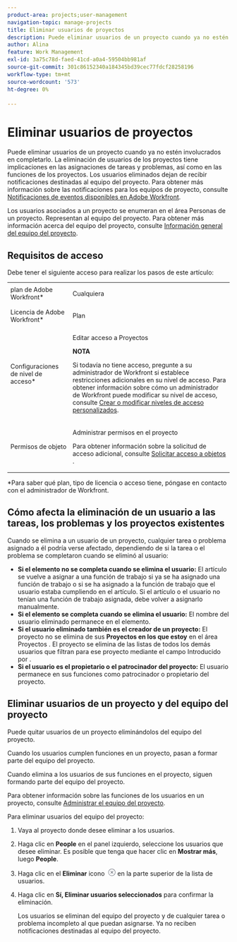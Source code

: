 ```yaml
---
product-area: projects;user-management
navigation-topic: manage-projects
title: Eliminar usuarios de proyectos
description: Puede eliminar usuarios de un proyecto cuando ya no estén involucrados en completarlo.
author: Alina
feature: Work Management
exl-id: 3a75c78d-faed-41cd-a0a4-59504bb981af
source-git-commit: 301c86152340a184345bd39cec77fdcf28258196
workflow-type: tm+mt
source-wordcount: '573'
ht-degree: 0%

---
```


# Eliminar usuarios de proyectos

Puede eliminar usuarios de un proyecto cuando ya no estén involucrados en completarlo. La eliminación de usuarios de los proyectos tiene implicaciones en las asignaciones de tareas y problemas, así como en las funciones de los proyectos. Los usuarios eliminados dejan de recibir notificaciones destinadas al equipo del proyecto. Para obtener más información sobre las notificaciones para los equipos de proyecto, consulte [Notificaciones de eventos disponibles en Adobe Workfront](../../../administration-and-setup/manage-workfront/emails/event-notifications-available-in-wf.md).

Los usuarios asociados a un proyecto se enumeran en el área Personas de un proyecto. Representan al equipo del proyecto. Para obtener más información acerca del equipo del proyecto, consulte [Información general del equipo del proyecto](../../../manage-work/projects/planning-a-project/project-team-overview.md).

## Requisitos de acceso

Debe tener el siguiente acceso para realizar los pasos de este artículo:

<table style="table-layout:auto"> 
 <col> 
 <col> 
 <tbody> 
  <tr> 
   <td role="rowheader">plan de Adobe Workfront*</td> 
   <td> <p>Cualquiera</p> </td> 
  </tr> 
  <tr> 
   <td role="rowheader">Licencia de Adobe Workfront*</td> 
   <td> <p>Plan </p> </td> 
  </tr> 
  <tr> 
   <td role="rowheader">Configuraciones de nivel de acceso*</td> 
   <td> <p>Editar acceso a Proyectos</p> <p><b>NOTA</b>

Si todavía no tiene acceso, pregunte a su administrador de Workfront si establece restricciones adicionales en su nivel de acceso. Para obtener información sobre cómo un administrador de Workfront puede modificar su nivel de acceso, consulte <a href="../../../administration-and-setup/add-users/configure-and-grant-access/create-modify-access-levels.md" class="MCXref xref">Crear o modificar niveles de acceso personalizados</a>.</p> </td>
</tr> 
  <tr> 
   <td role="rowheader">Permisos de objeto</td> 
   <td> <p>Administrar permisos en el proyecto</p> <p>Para obtener información sobre la solicitud de acceso adicional, consulte <a href="../../../workfront-basics/grant-and-request-access-to-objects/request-access.md" class="MCXref xref">Solicitar acceso a objetos </a>.</p> </td> 
  </tr> 
 </tbody> 
</table>

*Para saber qué plan, tipo de licencia o acceso tiene, póngase en contacto con el administrador de Workfront.

## Cómo afecta la eliminación de un usuario a las tareas, los problemas y los proyectos existentes

Cuando se elimina a un usuario de un proyecto, cualquier tarea o problema asignado a él podría verse afectado, dependiendo de si la tarea o el problema se completaron cuando se eliminó al usuario:

* **Si el elemento no se completa cuando se elimina el usuario:** El artículo se vuelve a asignar a una función de trabajo si ya se ha asignado una función de trabajo o si se ha asignado a la función de trabajo que el usuario estaba cumpliendo en el artículo. Si el artículo o el usuario no tenían una función de trabajo asignada, debe volver a asignarlo manualmente.
* **Si el elemento se completa cuando se elimina el usuario:** El nombre del usuario eliminado permanece en el elemento.
* **Si el usuario eliminado también es el creador de un proyecto:** El proyecto no se elimina de sus **Proyectos en los que estoy** en el área Proyectos . El proyecto se elimina de las listas de todos los demás usuarios que filtran para ese proyecto mediante el campo Introducido por .
* **Si el usuario es el propietario o el patrocinador del proyecto:** El usuario permanece en sus funciones como patrocinador o propietario del proyecto.

## Eliminar usuarios de un proyecto y del equipo del proyecto

Puede quitar usuarios de un proyecto eliminándolos del equipo del proyecto.

Cuando los usuarios cumplen funciones en un proyecto, pasan a formar parte del equipo del proyecto.

Cuando elimina a los usuarios de sus funciones en el proyecto, siguen formando parte del equipo del proyecto.

Para obtener información sobre las funciones de los usuarios en un proyecto, consulte [Administrar el equipo del proyecto](../planning-a-project/manage-project-team.md).

Para eliminar usuarios del equipo del proyecto:

1. Vaya al proyecto donde desee eliminar a los usuarios.

1. Haga clic en **People** en el panel izquierdo, seleccione los usuarios que desee eliminar. Es posible que tenga que hacer clic en **Mostrar más**, luego **People**.

1. Haga clic en el **Eliminar** icono  ![Quitar elemento](assets/remove-icon---x-in-circle.png) en la parte superior de la lista de usuarios.

1. Haga clic en **Sí, Eliminar usuarios seleccionados** para confirmar la eliminación.

   Los usuarios se eliminan del equipo del proyecto y de cualquier tarea o problema incompleto al que puedan asignarse. Ya no reciben notificaciones destinadas al equipo del proyecto.

